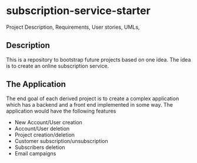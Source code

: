 # subscription-service-starter
Project Description, Requirements, User stories, UMLs, 

## Description
This is a repository to bootstrap future projects based on one idea. The idea is to create an online subscription service.

## The Application
The end goal of each derived project is to create a complex application which has a backend and a front end implemented in some way.
The application would have the following features
- New Account/User creation
- Account/User deletion
- Project creation/deletion
- Customer subscription/unsubscription
- Subscribers deletion
- Email campaigns
